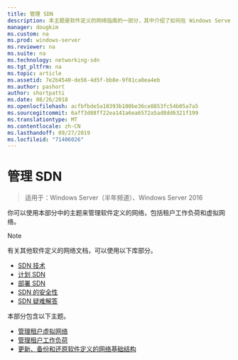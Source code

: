 ```yaml
---
title: 管理 SDN
description: 本主题是软件定义的网络指南的一部分，其中介绍了如何在 Windows Server 2016 中管理租户工作负荷和虚拟网络。
manager: dougkim
ms.custom: na
ms.prod: windows-server
ms.reviewer: na
ms.suite: na
ms.technology: networking-sdn
ms.tgt_pltfrm: na
ms.topic: article
ms.assetid: 7e2b4540-de56-4d5f-bb8e-9f81ca0ea4eb
ms.author: pashort
author: shortpatti
ms.date: 08/26/2018
ms.openlocfilehash: acfbfbde5a10393b100be36ce8853fc54b05a7a5
ms.sourcegitcommit: 6aff3d88ff22ea141a6ea6572a5ad8dd6321f199
ms.translationtype: MT
ms.contentlocale: zh-CN
ms.lasthandoff: 09/27/2019
ms.locfileid: "71406026"
---
```

# <a name="manage-sdn"></a>管理 SDN

>适用于：Windows Server（半年频道）、Windows Server 2016

你可以使用本部分中的主题来管理软件定义的网络，包括租户工作负荷和虚拟网络。  
  
>[!NOTE]  
>有关其他软件定义的网络文档，可以使用以下库部分。  
>- [SDN 技术](../technologies/Software-Defined-Networking-Technologies.md)  
>- [计划 SDN](../plan/plan-a-software-defined-network-infrastructure.md)  
>- [部署 SDN](../deploy/Deploy-Software-Defined-Networking.md)
>- [SDN 的安全性](../security/sdn-security-top.md)
>- [SDN 疑难解答](../troubleshoot/Troubleshoot-Software-Defined-Networking.md)  

本部分包含以下主题。  
  
- [管理租户虚拟网络](Manage-Tenant-Virtual-Networks.md)
- [管理租户工作负荷](Manage-Tenant-Workloads.md)
- [更新、备份和还原软件定义的网络基础结构](Update-Backup-Restore.md)

